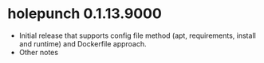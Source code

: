 # holepunch 0.1.13.9000

* Initial release that supports config file method (apt, requirements, install and runtime) and Dockerfile approach.
* Other notes